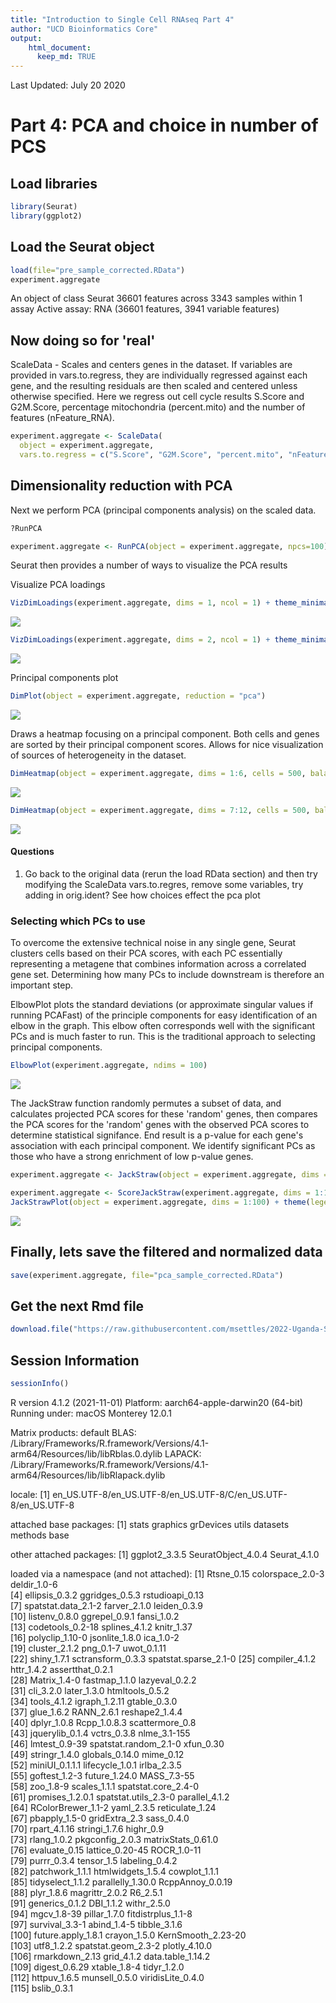 ```yaml
---
title: "Introduction to Single Cell RNAseq Part 4"
author: "UCD Bioinformatics Core"
output:
    html_document:
      keep_md: TRUE
---
```


Last Updated: July 20 2020

# Part 4: PCA and choice in number of PCS

## Load libraries

```r
library(Seurat)
library(ggplot2)
```

## Load the Seurat object

```r
load(file="pre_sample_corrected.RData")
experiment.aggregate
```

<div class='r_output'> An object of class Seurat 
 36601 features across 3343 samples within 1 assay 
 Active assay: RNA (36601 features, 3941 variable features)
</div>

## Now doing so for 'real'

ScaleData - Scales and centers genes in the dataset. If variables are provided in vars.to.regress, they are individually regressed against each gene, and the resulting residuals are then scaled and centered unless otherwise specified. Here we regress out cell cycle results S.Score and G2M.Score, percentage mitochondria (percent.mito) and the number of features (nFeature_RNA).


```r
experiment.aggregate <- ScaleData(
  object = experiment.aggregate,
  vars.to.regress = c("S.Score", "G2M.Score", "percent.mito", "nFeature_RNA"))
```

## Dimensionality reduction with PCA

Next we perform PCA (principal components analysis) on the scaled data.  


```r
?RunPCA
```


```r
experiment.aggregate <- RunPCA(object = experiment.aggregate, npcs=100)
```

Seurat then provides a number of ways to visualize the PCA results

Visualize PCA loadings

```r
VizDimLoadings(experiment.aggregate, dims = 1, ncol = 1) + theme_minimal(base_size = 8)
```

![](scRNA_Workshop-PART4_files/figure-html/viz_pca-1.png)<!-- -->

```r
VizDimLoadings(experiment.aggregate, dims = 2, ncol = 1) + theme_minimal(base_size = 8)
```

![](scRNA_Workshop-PART4_files/figure-html/viz_pca-2.png)<!-- -->

Principal components plot

```r
DimPlot(object = experiment.aggregate, reduction = "pca")
```

![](scRNA_Workshop-PART4_files/figure-html/plot_pca-1.png)<!-- -->

Draws a heatmap focusing on a principal component. Both cells and genes are sorted by their principal component scores. Allows for nice visualization of sources of heterogeneity in the dataset.


```r
DimHeatmap(object = experiment.aggregate, dims = 1:6, cells = 500, balanced = TRUE)
```

![](scRNA_Workshop-PART4_files/figure-html/heatmap_pca-1.png)<!-- -->

```r
DimHeatmap(object = experiment.aggregate, dims = 7:12, cells = 500, balanced = TRUE)
```

![](scRNA_Workshop-PART4_files/figure-html/heatmap_pca-2.png)<!-- -->

#### Questions

1. Go back to the original data (rerun the load RData section) and then try modifying the ScaleData vars.to.regres, remove some variables, try adding in orig.ident? See how choices effect the pca plot

### Selecting which PCs to use
To overcome the extensive technical noise in any single gene, Seurat clusters cells based on their PCA scores, with each PC essentially representing a metagene that combines information across a correlated gene set. Determining how many PCs to include downstream is therefore an important step.

ElbowPlot plots the standard deviations (or approximate singular values if running PCAFast) of the principle components for easy identification of an elbow in the graph. This elbow often corresponds well with the significant PCs and is much faster to run.  This is the traditional approach to selecting principal components.


```r
ElbowPlot(experiment.aggregate, ndims = 100)
```

![](scRNA_Workshop-PART4_files/figure-html/elbow-1.png)<!-- -->

The JackStraw function randomly permutes a subset of data, and calculates projected PCA scores for these 'random' genes, then compares the PCA scores for the 'random' genes with the observed PCA scores to determine statistical signifance. End result is a p-value for each gene's association with each principal component. We identify significant PCs as those who have a strong enrichment of low p-value genes.


```r
experiment.aggregate <- JackStraw(object = experiment.aggregate, dims = 100)
```


```r
experiment.aggregate <- ScoreJackStraw(experiment.aggregate, dims = 1:100)
JackStrawPlot(object = experiment.aggregate, dims = 1:100) + theme(legend.position="bottom")
```

![](scRNA_Workshop-PART4_files/figure-html/plot_jackstraw-1.png)<!-- -->

## Finally, lets save the filtered and normalized data

```r
save(experiment.aggregate, file="pca_sample_corrected.RData")
```

## Get the next Rmd file

```r
download.file("https://raw.githubusercontent.com/msettles/2022-Uganda-Single-Cell-RNA-Seq-Analysis/master/data_analysis/scRNA_Workshop-PART5.Rmd", "scRNA_Workshop-PART5.Rmd")
```

## Session Information

```r
sessionInfo()
```

<div class='r_output'> R version 4.1.2 (2021-11-01)
 Platform: aarch64-apple-darwin20 (64-bit)
 Running under: macOS Monterey 12.0.1
 
 Matrix products: default
 BLAS:   /Library/Frameworks/R.framework/Versions/4.1-arm64/Resources/lib/libRblas.0.dylib
 LAPACK: /Library/Frameworks/R.framework/Versions/4.1-arm64/Resources/lib/libRlapack.dylib
 
 locale:
 [1] en_US.UTF-8/en_US.UTF-8/en_US.UTF-8/C/en_US.UTF-8/en_US.UTF-8
 
 attached base packages:
 [1] stats     graphics  grDevices utils     datasets  methods   base     
 
 other attached packages:
 [1] ggplot2_3.3.5      SeuratObject_4.0.4 Seurat_4.1.0      
 
 loaded via a namespace (and not attached):
   [1] Rtsne_0.15            colorspace_2.0-3      deldir_1.0-6         
   [4] ellipsis_0.3.2        ggridges_0.5.3        rstudioapi_0.13      
   [7] spatstat.data_2.1-2   farver_2.1.0          leiden_0.3.9         
  [10] listenv_0.8.0         ggrepel_0.9.1         fansi_1.0.2          
  [13] codetools_0.2-18      splines_4.1.2         knitr_1.37           
  [16] polyclip_1.10-0       jsonlite_1.8.0        ica_1.0-2            
  [19] cluster_2.1.2         png_0.1-7             uwot_0.1.11          
  [22] shiny_1.7.1           sctransform_0.3.3     spatstat.sparse_2.1-0
  [25] compiler_4.1.2        httr_1.4.2            assertthat_0.2.1     
  [28] Matrix_1.4-0          fastmap_1.1.0         lazyeval_0.2.2       
  [31] cli_3.2.0             later_1.3.0           htmltools_0.5.2      
  [34] tools_4.1.2           igraph_1.2.11         gtable_0.3.0         
  [37] glue_1.6.2            RANN_2.6.1            reshape2_1.4.4       
  [40] dplyr_1.0.8           Rcpp_1.0.8.3          scattermore_0.8      
  [43] jquerylib_0.1.4       vctrs_0.3.8           nlme_3.1-155         
  [46] lmtest_0.9-39         spatstat.random_2.1-0 xfun_0.30            
  [49] stringr_1.4.0         globals_0.14.0        mime_0.12            
  [52] miniUI_0.1.1.1        lifecycle_1.0.1       irlba_2.3.5          
  [55] goftest_1.2-3         future_1.24.0         MASS_7.3-55          
  [58] zoo_1.8-9             scales_1.1.1          spatstat.core_2.4-0  
  [61] promises_1.2.0.1      spatstat.utils_2.3-0  parallel_4.1.2       
  [64] RColorBrewer_1.1-2    yaml_2.3.5            reticulate_1.24      
  [67] pbapply_1.5-0         gridExtra_2.3         sass_0.4.0           
  [70] rpart_4.1.16          stringi_1.7.6         highr_0.9            
  [73] rlang_1.0.2           pkgconfig_2.0.3       matrixStats_0.61.0   
  [76] evaluate_0.15         lattice_0.20-45       ROCR_1.0-11          
  [79] purrr_0.3.4           tensor_1.5            labeling_0.4.2       
  [82] patchwork_1.1.1       htmlwidgets_1.5.4     cowplot_1.1.1        
  [85] tidyselect_1.1.2      parallelly_1.30.0     RcppAnnoy_0.0.19     
  [88] plyr_1.8.6            magrittr_2.0.2        R6_2.5.1             
  [91] generics_0.1.2        DBI_1.1.2             withr_2.5.0          
  [94] mgcv_1.8-39           pillar_1.7.0          fitdistrplus_1.1-8   
  [97] survival_3.3-1        abind_1.4-5           tibble_3.1.6         
 [100] future.apply_1.8.1    crayon_1.5.0          KernSmooth_2.23-20   
 [103] utf8_1.2.2            spatstat.geom_2.3-2   plotly_4.10.0        
 [106] rmarkdown_2.13        grid_4.1.2            data.table_1.14.2    
 [109] digest_0.6.29         xtable_1.8-4          tidyr_1.2.0          
 [112] httpuv_1.6.5          munsell_0.5.0         viridisLite_0.4.0    
 [115] bslib_0.3.1
</div>
